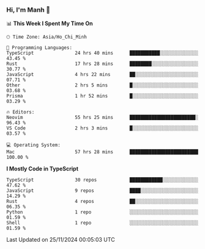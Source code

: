 ### Hi, I'm Manh 👋

<!--START_SECTION:waka-->
📊 **This Week I Spent My Time On** 

```text
🕑︎ Time Zone: Asia/Ho_Chi_Minh

💬 Programming Languages: 
TypeScript               24 hrs 40 mins      ███████████░░░░░░░░░░░░░░   43.45 % 
Rust                     17 hrs 28 mins      ████████░░░░░░░░░░░░░░░░░   30.77 % 
JavaScript               4 hrs 22 mins       ██░░░░░░░░░░░░░░░░░░░░░░░   07.71 % 
Other                    2 hrs 5 mins        █░░░░░░░░░░░░░░░░░░░░░░░░   03.68 % 
Prisma                   1 hr 52 mins        █░░░░░░░░░░░░░░░░░░░░░░░░   03.29 % 

🔥 Editors: 
Neovim                   55 hrs 25 mins      ████████████████████████░   96.43 % 
VS Code                  2 hrs 3 mins        █░░░░░░░░░░░░░░░░░░░░░░░░   03.57 % 

💻 Operating System: 
Mac                      57 hrs 28 mins      █████████████████████████   100.00 % 
```

**I Mostly Code in TypeScript** 

```text
TypeScript               30 repos            ████████████░░░░░░░░░░░░░   47.62 % 
JavaScript               9 repos             ████░░░░░░░░░░░░░░░░░░░░░   14.29 % 
Rust                     4 repos             ██░░░░░░░░░░░░░░░░░░░░░░░   06.35 % 
Python                   1 repo              ░░░░░░░░░░░░░░░░░░░░░░░░░   01.59 % 
Shell                    1 repo              ░░░░░░░░░░░░░░░░░░░░░░░░░   01.59 % 
```




 Last Updated on 25/11/2024 00:05:03 UTC
<!--END_SECTION:waka-->
